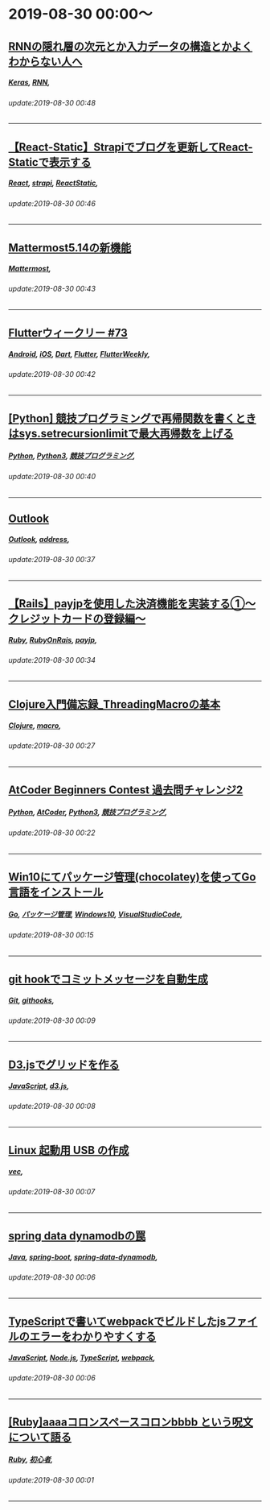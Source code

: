 # 2019-08-30 00:00～
## [RNNの隠れ層の次元とか入力データの構造とかよくわからない人へ](https://qiita.com/ground0state/items/71acdc0d125b91482312)
##### [Keras](https://qiita.com/tags/Keras), [RNN](https://qiita.com/tags/RNN), 
###### update:2019-08-30 00:48
---
## [【React-Static】Strapiでブログを更新してReact-Staticで表示する](https://qiita.com/shin-ph/items/9d9671497e36362d8754)
##### [React](https://qiita.com/tags/React), [strapi](https://qiita.com/tags/strapi), [ReactStatic](https://qiita.com/tags/ReactStatic), 
###### update:2019-08-30 00:46
---
## [Mattermost5.14の新機能](https://qiita.com/kaakaa_hoe/items/3a7dcd9c8dc16c793a56)
##### [Mattermost](https://qiita.com/tags/Mattermost), 
###### update:2019-08-30 00:43
---
## [Flutterウィークリー #73](https://qiita.com/aoinakanishi/items/55419b6bd53fe2bed60d)
##### [Android](https://qiita.com/tags/Android), [iOS](https://qiita.com/tags/iOS), [Dart](https://qiita.com/tags/Dart), [Flutter](https://qiita.com/tags/Flutter), [FlutterWeekly](https://qiita.com/tags/FlutterWeekly), 
###### update:2019-08-30 00:42
---
## [[Python] 競技プログラミングで再帰関数を書くときはsys.setrecursionlimitで最大再帰数を上げる](https://qiita.com/aki-takano/items/9bbb88db07db3c8f9fb5)
##### [Python](https://qiita.com/tags/Python), [Python3](https://qiita.com/tags/Python3), [競技プログラミング](https://qiita.com/tags/競技プログラミング), 
###### update:2019-08-30 00:40
---
## [Outlook](https://qiita.com/Q11Q/items/3bd9943684fbc28da92b)
##### [Outlook](https://qiita.com/tags/Outlook), [address](https://qiita.com/tags/address), 
###### update:2019-08-30 00:37
---
## [【Rails】payjpを使用した決済機能を実装する①〜クレジットカードの登録編〜](https://qiita.com/dice9494/items/4aa04da1056d1f15919e)
##### [Ruby](https://qiita.com/tags/Ruby), [RubyOnRais](https://qiita.com/tags/RubyOnRais), [payjp](https://qiita.com/tags/payjp), 
###### update:2019-08-30 00:34
---
## [Clojure入門備忘録_ThreadingMacroの基本](https://qiita.com/peko-858/items/0c323657d16b91287136)
##### [Clojure](https://qiita.com/tags/Clojure), [macro](https://qiita.com/tags/macro), 
###### update:2019-08-30 00:27
---
## [AtCoder Beginners Contest 過去問チャレンジ2](https://qiita.com/c-yan/items/61bafa792c2c68c66d91)
##### [Python](https://qiita.com/tags/Python), [AtCoder](https://qiita.com/tags/AtCoder), [Python3](https://qiita.com/tags/Python3), [競技プログラミング](https://qiita.com/tags/競技プログラミング), 
###### update:2019-08-30 00:22
---
## [Win10にてパッケージ管理(chocolatey)を使ってGo言語をインストール](https://qiita.com/remioromen/items/3e85a73547b4237b064a)
##### [Go](https://qiita.com/tags/Go), [パッケージ管理](https://qiita.com/tags/パッケージ管理), [Windows10](https://qiita.com/tags/Windows10), [VisualStudioCode](https://qiita.com/tags/VisualStudioCode), 
###### update:2019-08-30 00:15
---
## [git hookでコミットメッセージを自動生成](https://qiita.com/TanigUhey/items/2e0678dec148a8e1a5ba)
##### [Git](https://qiita.com/tags/Git), [githooks](https://qiita.com/tags/githooks), 
###### update:2019-08-30 00:09
---
## [D3.jsでグリッドを作る](https://qiita.com/urushibata/items/2c6852ddf3e2dd31375c)
##### [JavaScript](https://qiita.com/tags/JavaScript), [d3.js](https://qiita.com/tags/d3.js), 
###### update:2019-08-30 00:08
---
## [Linux 起動用 USB の作成](https://qiita.com/blanket/items/55eec523b6806fbbfadc)
##### [vec](https://qiita.com/tags/vec), 
###### update:2019-08-30 00:07
---
## [spring data dynamodbの罠](https://qiita.com/kzak-plusbox/items/f7a40cd045994acddcf7)
##### [Java](https://qiita.com/tags/Java), [spring-boot](https://qiita.com/tags/spring-boot), [spring-data-dynamodb](https://qiita.com/tags/spring-data-dynamodb), 
###### update:2019-08-30 00:06
---
## [TypeScriptで書いてwebpackでビルドしたjsファイルのエラーをわかりやすくする](https://qiita.com/paranishian/items/2983560350169b42b666)
##### [JavaScript](https://qiita.com/tags/JavaScript), [Node.js](https://qiita.com/tags/Node.js), [TypeScript](https://qiita.com/tags/TypeScript), [webpack](https://qiita.com/tags/webpack), 
###### update:2019-08-30 00:06
---
## [[Ruby]aaaaコロンスペースコロンbbbb という呪文について語る](https://qiita.com/tommy_aka_jps/items/a86d53a35952759f1df4)
##### [Ruby](https://qiita.com/tags/Ruby), [初心者](https://qiita.com/tags/初心者), 
###### update:2019-08-30 00:01
---





